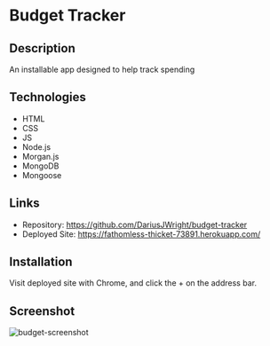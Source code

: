 # Budget Tracker

## Description
An installable app designed to help track spending

## Technologies
* HTML
* CSS
* JS
* Node.js
* Morgan.js
* MongoDB
* Mongoose

## Links
* Repository: https://github.com/DariusJWright/budget-tracker
* Deployed Site: https://fathomless-thicket-73891.herokuapp.com/

## Installation
Visit deployed site with Chrome, and click the + on the address bar.

## Screenshot
![budget-screenshot](https://user-images.githubusercontent.com/64335245/94721484-8e388080-031b-11eb-8674-eb9baa9c422d.PNG)

